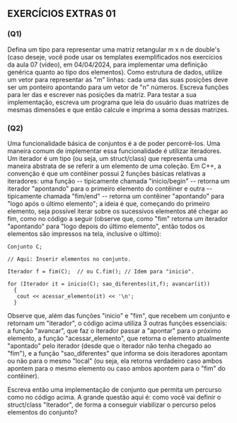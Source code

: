 ## EXERCÍCIOS EXTRAS 01

### (Q1)
Defina um tipo para representar uma matriz retangular m x n de double's (caso deseje, você pode usar os templates exemplificados nos exercícios da aula 07 (vídeo), em 04/04/2024, para implementar uma definição genérica quanto ao tipo dos elementos). Como estrutura de dados, utilize um vetor para representar as "m" linhas: cada uma das suas posições deve ser um ponteiro apontando para um vetor de "n" números. Escreva funções para ler das e escrever nas posições da matriz. Para testar a sua implementação, escreva um programa que leia do usuário duas matrizes de mesmas dimensões e que então calcule e imprima a soma dessas matrizes.

### (Q2)
Uma funcionalidade básica de conjuntos é a de poder percorrê-los. Uma maneira comum de implementar essa funcionalidade é utilizar iteradores. Um iterador é um tipo (ou seja, um struct/class) que representa uma maneira abstrata de se referir a um elemento de uma coleção. Em C++, a convenção é que um contêiner possui 2 funções básicas relativas a iteradores: uma função -- tipicamente chamada "início/begin" -- retorna um iterador "apontando" para o primeiro elemento do contêiner e outra -- tipicamente chamada "fim/end" -- retorna um contêiner "apontando" para "logo após o último elemento"; a ideia é que, começando do primeiro elemento, seja possível iterar sobre os sucessivos elementos até chegar ao fim, como no código a seguir (observe que, como "fim" retorna um iterador "apontando" para "logo depois do último elemento", então todos os elementos são impressos na tela, inclusive o último):

```
Conjunto C;

// Aqui: Inserir elementos no conjunto.

Iterador f = fim(C);  // ou C.fim(); // Idem para "inicio".

for (Iterador it = inicio(C); sao_diferentes(it,f); avancar(it))
  {
   cout << acessar_elemento(it) << '\n';
  }
```

Observe que, além das funções "inicio" e "fim", que recebem um conjunto e retornam um "iterador", o código acima utiliza 3 outras funções essenciais: a função "avancar", que faz o iterador passar a "apontar" para o próximo elemento, a função "acessar_elemento", que retorna o elemento atualmente "apontado" pelo iterador (desde que o iterador não tenha chegado ao "fim"), e a função "sao_diferentes" que informa se dois iteradores apontam ou não para o mesmo "local" (ou seja, ela retorna verdadeiro caso ambos apontem para o mesmo elemento ou caso ambos apontem para o "fim" do contêiner).

Escreva então uma implementação de conjunto que permita um percurso como no código acima. A grande questão aqui é: como você vai definir o struct/class "Iterador", de forma a conseguir viabilizar o percurso pelos elementos do conjunto?
